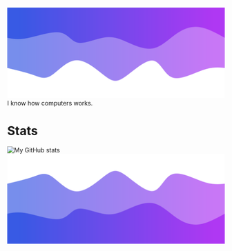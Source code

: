 ![HEADER](./header.png)
I know how computers works.

# Stats
![My GitHub stats](https://github-readme-stats.vercel.app/api?username=Name-shitty-github-profile&show_icons=true&theme=gruvbox)
![Footer](./footer.png)
